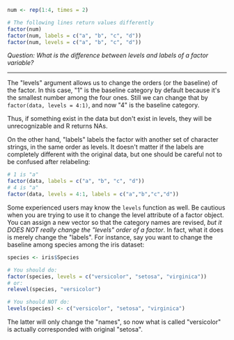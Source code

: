 ```r
num <- rep(1:4, times = 2)

# The following lines return values differently
factor(num)
factor(num, labels = c("a", "b", "c", "d"))
factor(num, levels = c("a", "b", "c", "d"))
```

_Question: What is the difference between levels and labels of a factor variable?_

---

The "levels" argument allows us to change the orders (or the baseline) of the factor. In this case, "1" is the baseline category by default because it's the smallest number among the four ones. Still we can change that by `factor(data, levels = 4:1)`, and now "4" is the baseline category.

Thus, if something exist in the data but don't exist in levels, they will be unrecognizable and R returns NAs.

On the other hand, "labels" labels the factor with another set of character strings, in the same order as levels. It doesn't matter if the labels are completely different with the original data, but one should be careful not to be confused after relabeling:

```r
# 1 is "a"
factor(data, labels = c("a", "b", "c", "d"))
# 4 is "a"
factor(data, levels = 4:1, labels = c("a","b","c","d"))  
```

Some experienced users may know the `levels` function as well. Be cautious when you are trying to use it to change the level attribute of a factor object. You can assign a new vector so that the category names are revised, *but it DOES NOT really change the "levels" order of a factor*. In fact, what it does is merely change the "labels". For instance, say you want to change the baseline among species among the iris dataset:

```r
species <- iris$Species

# You should do:
factor(species, levels = c("versicolor", "setosa", "virginica"))
# or:
relevel(species, "versicolor")

# You should NOT do:
levels(species) <- c("versicolor", "setosa", "virginica")
```

The latter will only change the "names", so now what is called "versicolor" is actually corresponded with original "setosa".
